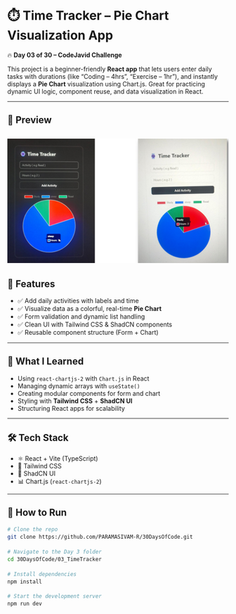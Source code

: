 
# ⏱️ Time Tracker – Pie Chart Visualization App

🔥 **Day 03 of 30 – CodeJavid Challenge**

This project is a beginner-friendly **React app** that lets users enter daily tasks with durations (like “Coding – 4hrs”, “Exercise – 1hr”), and instantly displays a **Pie Chart** visualization using Chart.js. Great for practicing dynamic UI logic, component reuse, and data visualization in React.

---

## 📸 Preview

![App Screenshot](./src/assets/Day_03_03.png)
---

## 🎯 Features

- ✅ Add daily activities with labels and time
- ✅ Visualize data as a colorful, real-time **Pie Chart**
- ✅ Form validation and dynamic list handling
- ✅ Clean UI with Tailwind CSS & ShadCN components
- ✅ Reusable component structure (Form + Chart)

---

## 🧠 What I Learned

- Using `react-chartjs-2` with `Chart.js` in React  
- Managing dynamic arrays with `useState()`  
- Creating modular components for form and chart  
- Styling with **Tailwind CSS** + **ShadCN UI**  
- Structuring React apps for scalability

---

## 🛠️ Tech Stack

- ⚛️ React + Vite (TypeScript)  
- 🎨 Tailwind CSS  
- 🧱 ShadCN UI  
- 📊 Chart.js (`react-chartjs-2`)

---

## 🚀 How to Run

```bash
# Clone the repo
git clone https://github.com/PARAMASIVAM-R/30DaysOfCode.git

# Navigate to the Day 3 folder
cd 30DaysOfCode/03_TimeTracker

# Install dependencies
npm install

# Start the development server
npm run dev




